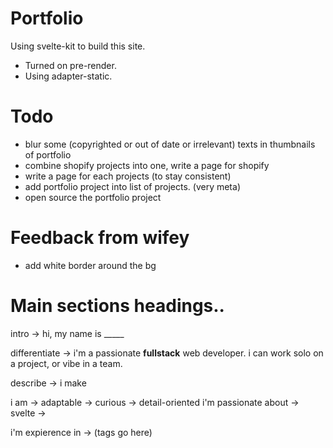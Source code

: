 # Portfolio

Using svelte-kit to build this site.
* Turned on pre-render.
* Using adapter-static.

# Todo
* blur some (copyrighted or out of date or irrelevant) texts in thumbnails of portfolio
* combine shopify projects into one, write a page for shopify
* write a page for each projects (to stay consistent)
* add portfolio project into list of projects. (very meta)
* open source the portfolio project

# Feedback from wifey
* add white border around the bg

# Main sections headings..
 intro ->
hi, my name is _____

differentiate ->
i'm a passionate **fullstack** web developer.
i can work solo on a project, or vibe in a team.

describe ->
i make 

i am -> adaptable
     -> curious
     -> detail-oriented
i'm passionate about -> svelte
                     -> 

i'm expierence in -> (tags go here)
